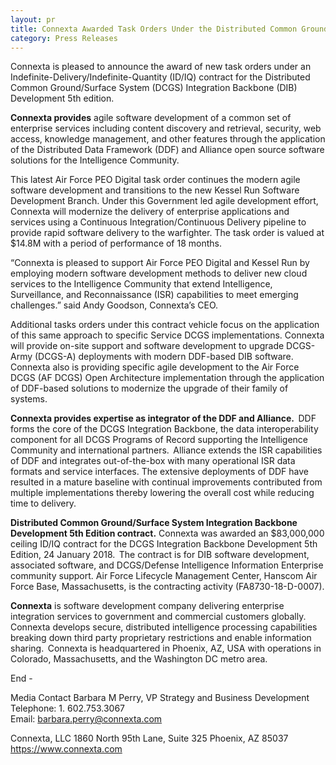 ```yaml
---
layout: pr
title: Connexta Awarded Task Orders Under the Distributed Common Ground/Surface System (DCGS) Integration Backbone (DIB) Development 5th Edition 
category: Press Releases
--- 
```

<p>Connexta is pleased to announce the award of new task orders under an Indefinite-Delivery/Indefinite-Quantity (ID/IQ) contract for the Distributed Common Ground/Surface System (DCGS) Integration Backbone (DIB) Development 5th edition. </p>
 
<p><strong>Connexta provides</strong> agile software development of a common set of enterprise services including content discovery and retrieval, security, web access, knowledge management, and other features through the application of the Distributed Data Framework (DDF) and Alliance open source software solutions for the Intelligence Community.</p>
 
<p>This latest Air Force PEO Digital task order continues the modern agile software development and transitions to the new Kessel Run Software Development Branch. Under this Government led agile development effort, Connexta will modernize the delivery of enterprise applications and services using a Continuous Integration/Continuous Delivery pipeline to provide rapid software delivery to the warfighter. The task order is valued at $14.8M with a period of performance of 18 months.</p> 

<!-- more -->
<p>“Connexta is pleased to support Air Force PEO Digital and Kessel Run by employing modern software development methods to deliver new cloud services to the Intelligence Community that extend Intelligence, Surveillance, and Reconnaissance (ISR) capabilities to meet emerging challenges.” said Andy Goodson, Connexta’s CEO.</p> 
 
<p>Additional tasks orders under this contract vehicle focus on the application of this same approach to specific Service DCGS implementations. Connexta will provide on-site support and software development to upgrade DCGS-Army (DCGS-A) deployments with modern DDF-based DIB software. Connexta also is providing specific agile development to the Air Force DCGS (AF DCGS) Open Architecture implementation through the application of DDF-based solutions to modernize the upgrade of their family of systems.</p> 

<p><strong>Connexta provides expertise as integrator of the DDF and Alliance.</strong>  DDF forms the core of the DCGS Integration Backbone, the data interoperability component for all DCGS Programs of Record supporting the Intelligence Community and international partners.  Alliance extends the ISR capabilities of DDF and integrates out-of-the-box with many operational ISR data formats and service interfaces. The extensive deployments of DDF have resulted in a mature baseline with continual improvements contributed from multiple implementations thereby lowering the overall cost while reducing time to delivery.</p> 

<p><strong>Distributed Common Ground/Surface System Integration Backbone Development 5th Edition contract.</strong> Connexta was awarded an $83,000,000 ceiling ID/IQ contract for the DCGS Integration Backbone Development 5th Edition, 24 January 2018.  The contract is for DIB software development, associated software, and DCGS/Defense Intelligence Information Enterprise community support.  Air Force Lifecycle Management Center, Hanscom Air Force Base, Massachusetts, is the contracting activity (FA8730-18-D-0007).</p> 

<p><strong>Connexta</strong> is software development company delivering enterprise integration services to government and commercial customers globally.  Connexta develops secure, distributed intelligence processing capabilities breaking down third party proprietary restrictions and enable information sharing.  Connexta is headquartered in Phoenix, AZ, USA with operations in Colorado, Massachusetts, and the Washington DC metro area.</p> 
 
End -  
 
Media Contact 
Barbara M Perry, VP Strategy and Business Development  
Telephone: 1. 602.753.3067  
Email: <a href="mailto:barbara.perry@connexta.com">barbara.perry@connexta.com</a>  
 
Connexta, LLC 
1860 North 95th Lane, Suite 325 
Phoenix, AZ 85037 
<a href="https://www.connexta.com">https://www.connexta.com</a>
